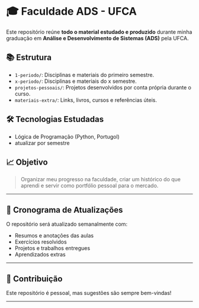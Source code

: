 # 🎓 Faculdade ADS - UFCA

Este repositório reúne **todo o material estudado e produzido** durante minha graduação em **Análise e Desenvolvimento de Sistemas (ADS)** pela UFCA.

## 📚 Estrutura

- `1-periodo/`: Disciplinas e materiais do primeiro semestre.
- `x-periodo/`: Disciplinas e materiais do x semestre.
- `projetos-pessoais/`: Projetos desenvolvidos por conta própria durante o curso.
- `materiais-extra/`: Links, livros, cursos e referências úteis.

## 🛠️ Tecnologias Estudadas

- Lógica de Programação (Python, Portugol)
- atualizar por semestre

## 📈 Objetivo

> Organizar meu progresso na faculdade, criar um histórico do que aprendi e servir como portfólio pessoal para o mercado.

---

## 📅 Cronograma de Atualizações

O repositório será atualizado semanalmente com:
- Resumos e anotações das aulas
- Exercícios resolvidos
- Projetos e trabalhos entregues
- Aprendizados extras

---

## 🤝 Contribuição

Este repositório é pessoal, mas sugestões são sempre bem-vindas!

---
